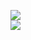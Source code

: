 [![](https://img.shields.io/badge/Made%20With-Github%20Spray-lightgrey.svg?style=for-the-badge&logo=github)](https://github.com/Annihil/github-spray#5802)  
[![](https://i.imgur.com/2DrTn0Z.gif)](https://github.com/Annihil/github-spray)
